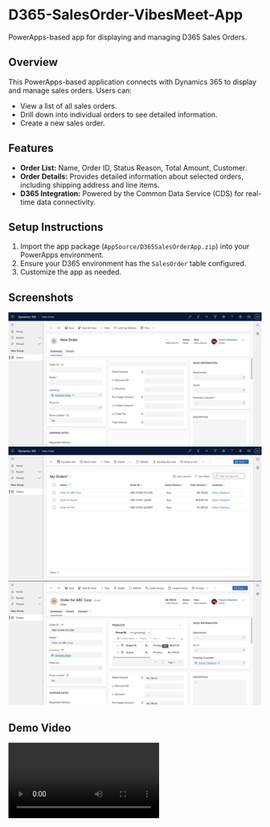 # D365-SalesOrder-VibesMeet-App
PowerApps-based app for displaying and managing D365 Sales Orders.

## Overview
This PowerApps-based application connects with Dynamics 365 to display and manage sales orders. Users can:
- View a list of all sales orders.
- Drill down into individual orders to see detailed information.
- Create a new sales order.

## Features
- **Order List:** Name, Order ID, Status Reason, Total Amount, Customer.
- **Order Details:** Provides detailed information about selected orders, including shipping address and line items.
- **D365 Integration:** Powered by the Common Data Service (CDS) for real-time data connectivity.

## Setup Instructions
1. Import the app package (`AppSource/D365SalesOrderApp.zip`) into your PowerApps environment.
2. Ensure your D365 environment has the `SalesOrder` table configured.
3. Customize the app as needed.

## Screenshots
![New Order](NewOrder.png)
![Order Details](OrderDetails.png)
![List Order](SalesOrderDetails.png)

## Demo Video
![Sales Order Demo](D365-SalesOrder-Demo.mov)


